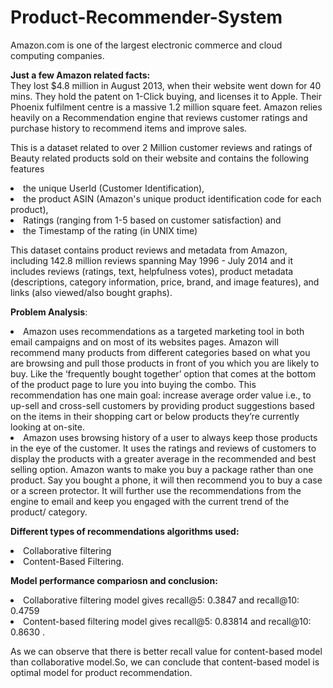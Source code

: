 # Product-Recommender-System
<p>Amazon.com is one of the largest electronic commerce and cloud computing companies. 

<p><b>Just a few Amazon related facts:</b></br>
  They lost $4.8 million in August 2013, when their website went down for 40 mins. They hold the patent on 1-Click buying, and licenses it to Apple. Their Phoenix fulfilment centre is a massive 1.2 million square feet. Amazon relies heavily on a Recommendation engine that reviews customer ratings and purchase history to recommend items and improve sales. 
<p>This is a dataset related to over 2 Million customer reviews and ratings of Beauty related products sold on their website and contains the following features
<li>the unique UserId (Customer Identification),
<li>the product ASIN (Amazon's unique product identification code for each product),
<li>Ratings (ranging from 1-5 based on customer satisfaction) and
<li>the Timestamp of the rating (in UNIX time)

  <p>This dataset contains product reviews and metadata from Amazon, including 142.8 million reviews spanning May 1996 - July 2014 and it includes reviews (ratings, text, helpfulness votes), product metadata (descriptions, category information, price, brand, and image features), and links (also viewed/also bought graphs).
    
<p><b> Problem Analysis</b>:
  <li>Amazon uses recommendations as a targeted marketing tool in both email campaigns and on most of its websites pages. Amazon will recommend many products from different categories based on what you are browsing and pull those products in front of you which you are likely to buy. Like the ‘frequently bought together’ option that comes at the bottom of the product page to lure you into buying the combo. This recommendation has one main goal: increase average order value i.e., to up-sell and cross-sell customers by providing product suggestions based on the items in their shopping cart or below products they’re currently looking at on-site.
    
<li>Amazon uses browsing history of a user to always keep those products in the eye of the customer. It uses the ratings and reviews of customers to display the products with a greater average in the recommended and best selling option. Amazon wants to make you buy a package rather than one product. Say you bought a phone, it will then recommend you to buy a case or a screen protector. It will further use the recommendations from the engine to email and keep you engaged with the current trend of the product/ category.
  
  <p><b>Different types of recommendations algorithms used:</b>
  <li>Collaborative filtering</li>
 <li>Content-Based Filtering.
   
  
<p><b>Model performance compariosn and conclusion:</b>
<li>Collaborative filtering model gives recall@5: 0.3847 and recall@10: 0.4759
<li>Content-based filtering model gives recall@5: 0.83814 and recall@10: 0.8630
.
<p>As we can observe that there is better recall value for content-based model than collaborative model.So, we can conclude that content-based model is 
optimal model for product recommendation.
    

  

